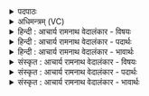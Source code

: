 <details><summary>पदपाठः</summary>

न꣢। घ꣣। व꣡सुः꣢। नि। य꣣मते। दान꣢म्। वा꣡ज꣢꣯स्य। गो꣡म꣢꣯तः। यत्। सी꣣म्। उ꣡प꣢꣯। श्र꣡व꣢꣯त्। गि꣡रः꣢꣯। १६६७।
</details>

<details><summary>अधिमन्त्रम् (VC)</summary>

- इन्द्रः
- शंयुर्बार्हस्पत्यः
- गायत्री
- षड्जः
</details>

<details><summary>हिन्दी : आचार्य रामनाथ वेदालंकार - विषयः</summary>

अगले मन्त्र में परमात्मा के दान का वर्णन है।
</details>

<details><summary>हिन्दी : आचार्य रामनाथ वेदालंकार - पदार्थः</summary>

पदार्थान्वयभाषाः -  (वसुः)बसानेवाला इन्द्र परमेश्वर(गोमतः)अध्यात्म-प्रकाश से युक्त(वाजस्य)बल के(दानम्)दान को(न घ)कभी नहीं(नि यमते)रोकता है, (यत् सीम्)जब कि वह(गिरः)श्रद्धा से भरी हुई स्तुति-वाणियों को(उप श्रवत्)सुन लेता है ॥२॥
</details>

<details><summary>हिन्दी : आचार्य रामनाथ वेदालंकार - भावार्थः</summary>

भावार्थभाषाः -  श्रद्धालुओं के श्रद्धा से सिंचे हुए,प्रेम से भरे स्तोत्रों से द्रवित होकर जगदीश्वर नये-नये आध्यात्मिक ऐश्वर्य के उपहार स्तोता की भेंट करता है ॥२॥
</details>

<details><summary>संस्कृत : आचार्य रामनाथ वेदालंकार - विषयः</summary>

अथ परमात्मनो दानं वर्णयति।
</details>

<details><summary>संस्कृत : आचार्य रामनाथ वेदालंकार - पदार्थः</summary>

पदार्थान्वयभाषाः -  (वसुः)वासयिता इन्द्रः परमेश्वरः(गोमतः)अध्यात्मप्रकाशयुक्तस्य(वाजस्य)बलस्य(दानम्)दत्तिम्(न घ)नैव(नियमते)नियच्छति,अवरुद्धं करोति, (यत् सीम्)यदा खलु,सः(गिरः)श्रद्धाभरिताः स्तुतिवाचः(उप श्रवत्)उपशृणोति ॥२॥२
</details>

<details><summary>संस्कृत : आचार्य रामनाथ वेदालंकार - भावार्थः</summary>

भावार्थभाषाः -  श्रद्धालूनां श्रद्धासिक्तैः प्रेमभरितैः स्तोत्रैर्द्रवितो भूत्वा जगदीश्वरो नवान् नवान् अध्यात्मैश्वर्योपहारान् स्तोतुरुपायनीकरोति ॥२॥
</details>